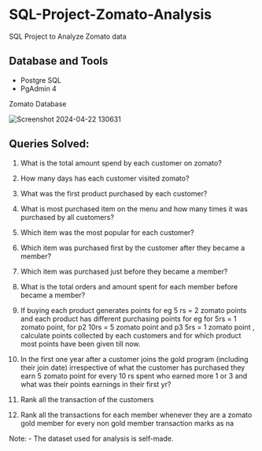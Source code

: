 # SQL-Project-Zomato-Analysis

SQL Project to Analyze Zomato data

## Database and Tools
- Postgre SQL
- PgAdmin 4

Zomato Database

![Screenshot 2024-04-22 130631](https://github.com/Kapildarwani22/SQL-Zomato-Analysis/assets/116799321/bafe9d4e-3414-469f-830a-f1359870ffac)


## Queries Solved:

1.  What is the total amount spend by each customer on zomato?

2. How many days has each customer visited zomato?

3. What was the first product purchased by each customer?

4. What is most purchased item on the menu and how many times it was purchased by all customers?

5. Which item was the most popular for each customer?

6. Which item was purchased first by the customer after they became a member?

7. Which item was purchased just before they became a member?

8. What is the total orders and amount spent for each member before became a member?

9. If buying each product generates points for eg 5 rs = 2 zomato points and each product has different purchasing points for eg for 5rs = 1 zomato point, for p2 10rs = 5 zomato point and p3 5rs = 1 zomato point , 
calculate points collected by each customers and for which product most points have been given till now.

10. In the first one year after a customer joins the gold program (including their join date) irrespective of what the customer has purchased they earn 5 zomato point for every 10 rs spent who earned more 1 or 3 and 
what was their points earnings in their first yr?

11. Rank all the transaction of the customers

12. Rank all the transactions for each member whenever they are a zomato gold member for every non gold member transaction marks as na

Note: - The dataset used for analysis is self-made. 
